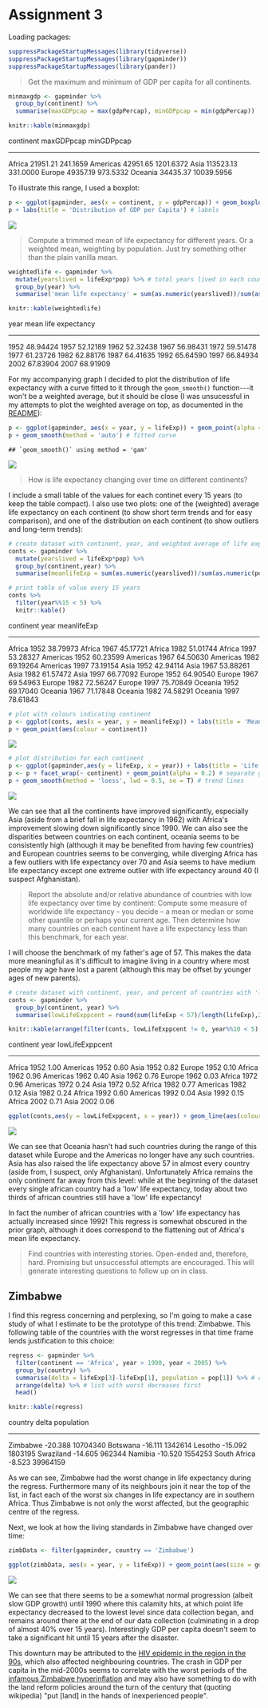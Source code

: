 # Assignment 3




Loading packages:


```r
suppressPackageStartupMessages(library(tidyverse))
suppressPackageStartupMessages(library(gapminder))
suppressPackageStartupMessages(library(pander))
```

>Get the maximum and minimum of GDP per capita for all continents.


```r
minmaxgdp <- gapminder %>% 
  group_by(continent) %>% 
  summarise(maxGDPpcap = max(gdpPercap), minGDPpcap = min(gdpPercap))

knitr::kable(minmaxgdp)
```



continent    maxGDPpcap   minGDPpcap
----------  -----------  -----------
Africa         21951.21     241.1659
Americas       42951.65    1201.6372
Asia          113523.13     331.0000
Europe         49357.19     973.5332
Oceania        34435.37   10039.5956

To illustrate this range, I used a boxplot:


```r
p <- ggplot(gapminder, aes(x = continent, y = gdpPercap)) + geom_boxplot(alpha = 0.5)
p + labs(title = 'Distribution of GDP per Capita') # labels
```

![](Assignment3_files/figure-html/unnamed-chunk-3-1.png)<!-- -->

> Compute a trimmed mean of life expectancy for different years. Or a weighted mean, weighting by population. Just try something other than the plain vanilla mean.


```r
weightedlife <- gapminder %>% 
  mutate(yearslived = lifeExp*pop) %>% # total years lived in each country
  group_by(year) %>% 
  summarise('mean life expectancy' = sum(as.numeric(yearslived))/sum(as.numeric(pop))) # weighted average

knitr::kable(weightedlife)
```



 year   mean life expectancy
-----  ---------------------
 1952               48.94424
 1957               52.12189
 1962               52.32438
 1967               56.98431
 1972               59.51478
 1977               61.23726
 1982               62.88176
 1987               64.41635
 1992               65.64590
 1997               66.84934
 2002               67.83904
 2007               68.91909

For my accompanying graph I decided to plot the distribution of life expectancy with a curve fitted to it through the `geom_smooth()` function---it won't be a weighted average, but it should be close (I was unsucessful in my attempts to plot the weighted average on top, as documented in the [README](https://github.com/arsbar24/STAT545-hw-barton-alistair/blob/master/hw03/README.md)):


```r
p <- ggplot(gapminder, aes(x = year, y = lifeExp)) + geom_point(alpha = 0.1) + labs(title = 'Life expectancy over time')
p + geom_smooth(method = 'auto') # fitted curve 
```

```
## `geom_smooth()` using method = 'gam'
```

![](Assignment3_files/figure-html/unnamed-chunk-5-1.png)<!-- -->


> How is life expectancy changing over time on different continents?

I include a small table of the values for each continet every 15 years (to keep the table compact). I also use two plots: one of the (weighted) average life expectancy on each continent (to show short term trends and for easy comparison), and one of the distribution on each continent (to show outliers and long-term trends):


```r
# create dataset with continent, year, and weighted average of life expectancy 
conts <- gapminder %>% 
  mutate(yearslived = lifeExp*pop) %>%
  group_by(continent,year) %>% 
  summarise(meanlifeExp = sum(as.numeric(yearslived))/sum(as.numeric(pop))) 

# print table of value every 15 years
conts %>% 
  filter(year%%15 < 5) %>% 
  knitr::kable()
```



continent    year   meanlifeExp
----------  -----  ------------
Africa       1952      38.79973
Africa       1967      45.17721
Africa       1982      51.01744
Africa       1997      53.28327
Americas     1952      60.23599
Americas     1967      64.50630
Americas     1982      69.19264
Americas     1997      73.19154
Asia         1952      42.94114
Asia         1967      53.88261
Asia         1982      61.57472
Asia         1997      66.77092
Europe       1952      64.90540
Europe       1967      69.54963
Europe       1982      72.56247
Europe       1997      75.70849
Oceania      1952      69.17040
Oceania      1967      71.17848
Oceania      1982      74.58291
Oceania      1997      78.61843

```r
# plot with colours indicating continent
p <- ggplot(conts, aes(x = year, y = meanlifeExp)) + labs(title = 'Mean life expectancy over time')
p + geom_point(aes(colour = continent))
```

![](Assignment3_files/figure-html/unnamed-chunk-6-1.png)<!-- -->

```r
# plot distribution for each continent
p <- ggplot(gapminder,aes(y = lifeExp, x = year)) + labs(title = 'Life expectancy on each continent')
p <- p + facet_wrap(~ continent) + geom_point(alpha = 0.2) # separate graphs for each continent
p + geom_smooth(method = 'loess', lwd = 0.5, se = T) # trend lines
```

![](Assignment3_files/figure-html/unnamed-chunk-6-2.png)<!-- -->

We can see that all the continents have improved significantly, especially Asia (aside from a brief fall in life expectancy in 1962) with Africa's improvement slowing down significantly since 1990. We can also see the disparities between countries on each continent, oceania seems to be consistently high (although it may be benefited from having few countries) and European countries seems to be converging, while diverging Africa has a few outliers with life expectancy over 70 and Asia seems to have medium life expectancy except one extreme outlier with life expectancy around 40 (I suspect Afghanistan).

> Report the absolute and/or relative abundance of countries with low life expectancy over time by continent: Compute some measure of worldwide life expectancy – you decide – a mean or median or some other quantile or perhaps your current age. Then determine how many countries on each continent have a life expectancy less than this benchmark, for each year.

I will choose the benchmark of my father's age of 57. This makes the data more meaningful as it's difficult to imagine living in a country where most people my age have lost a parent (although this may be offset by younger ages of new parents). 


```r
# create dataset with continent, year, and percent of countries with 'low' life expectancy
conts <- gapminder %>% 
  group_by(continent, year) %>% 
  summarise(lowLifeExppcent = round(sum(lifeExp < 57)/length(lifeExp),2))

knitr::kable(arrange(filter(conts, lowLifeExppcent != 0, year%%10 < 5),year)) # only show continents/years with >0 low life expectancy, and that every ten years
```



continent    year   lowLifeExppcent
----------  -----  ----------------
Africa       1952              1.00
Americas     1952              0.60
Asia         1952              0.82
Europe       1952              0.10
Africa       1962              0.96
Americas     1962              0.40
Asia         1962              0.76
Europe       1962              0.03
Africa       1972              0.96
Americas     1972              0.24
Asia         1972              0.52
Africa       1982              0.77
Americas     1982              0.12
Asia         1982              0.24
Africa       1992              0.60
Americas     1992              0.04
Asia         1992              0.15
Africa       2002              0.71
Asia         2002              0.06

```r
ggplot(conts,aes(y = lowLifeExppcent, x = year)) + geom_line(aes(colour = continent)) + labs(title = "Countries with low life expectancy over time", y = "Percent with low life expectancy") 
```

![](Assignment3_files/figure-html/unnamed-chunk-7-1.png)<!-- -->


We can see that Oceania hasn't had such countries during the range of this dataset while Europe and the Americas no longer have any such countries. Asia has also raised the life expectancy above 57 in almost every country (aside from, I suspect, only Afghanistan). Unfortunately Africa remains the only continent far away from this level: while at the beginning of the dataset every single african country had a 'low' life expectancy, today about two thirds of african countries still have a 'low' life expectancy! 

In fact the number of african countries with a 'low' life expectancy has actually increased since 1992! This regress is somewhat obscured in the prior graph, although it does correspond to the flattening out of Africa's mean life expectancy.

> Find countries with interesting stories. Open-ended and, therefore, hard. Promising but unsuccessful attempts are encouraged. This will generate interesting questions to follow up on in class.

## Zimbabwe

I find this regress concerning and perplexing, so I'm going to make a case study of what I estimate to be the prototype of this trend: Zimbabwe. This following table of the countries with the worst regresses in that time frame lends justification to this choice:


```r
regress <- gapminder %>% 
  filter(continent == 'Africa', year > 1990, year < 2005) %>% 
  group_by(country) %>% 
  summarise(delta = lifeExp[3]-lifeExp[1], population = pop[1]) %>% # change in life expectancy over these years
  arrange(delta) %>% # list with worst decreases first
  head()

knitr::kable(regress)
```



country           delta   population
-------------  --------  -----------
Zimbabwe        -20.388     10704340
Botswana        -16.111      1342614
Lesotho         -15.092      1803195
Swaziland       -14.605       962344
Namibia         -10.520      1554253
South Africa     -8.523     39964159

As we can see, Zimbabwe had the worst change in life expectancy during the regress. Furthermore many of its neighbours join it near the top of the list, in fact each of the worst six changes in life expectancy are in southern Africa. Thus Zimbabwe is not only the worst affected, but the geographic centre of the regress.

Next, we look at how the living standards in Zimbabwe have changed over time:


```r
zimbData <- filter(gapminder, country == 'Zimbabwe') 

ggplot(zimbData, aes(x = year, y = lifeExp)) + geom_point(aes(size = gdpPercap)) + labs(title = "Zimbabwe QoL over time") 
```

![](Assignment3_files/figure-html/unnamed-chunk-9-1.png)<!-- -->

We can see that there seems to be a somewhat normal progression (albeit slow GDP growth) until 1990 where this calamity hits, at which point life expectancy decreased to the lowest level since data collection began, and remains around there at the end of our data collection (culminating in a drop of almost 40% over 15 years). Interestingly GDP per capita doesn't seem to take a significant hit until 15 years after the disaster.

This downturn may be attributed to the [HIV epidemic in the region in the 90s](https://en.wikipedia.org/wiki/HIV/AIDS_in_Africa#Southern_Africa), which also affected neighbouring countries. The crash in GDP per capita in the mid-2000s seems to correlate with the worst periods of the [infamous Zimbabwe hyperinflation](https://en.wikipedia.org/wiki/Hyperinflation_in_Zimbabwe#Inflation_rate) and may also have something to do with the land reform policies around the turn of the century that (quoting wikipedia) "put [land] in the hands of inexperienced people".




